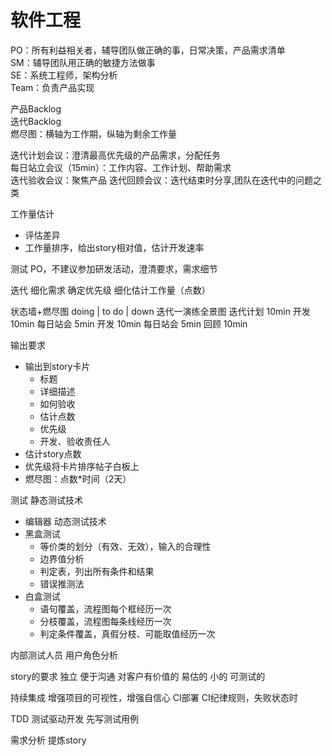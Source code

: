 # 软件工程


PO：所有利益相关者，辅导团队做正确的事，日常决策，产品需求清单  
SM：辅导团队用正确的敏捷方法做事  
SE：系统工程师，架构分析  
Team：负责产品实现  

产品Backlog  
迭代Backlog  
燃尽图：横轴为工作期，纵轴为剩余工作量  

迭代计划会议：澄清最高优先级的产品需求，分配任务  
每日站立会议（15min）：工作内容、工作计划、帮助需求  
迭代验收会议：聚焦产品
迭代回顾会议：迭代结束时分享,团队在迭代中的问题之类  

工作量估计
* 评估差异
* 工作量排序，给出story相对值，估计开发速率

测试
PO，不建议参加研发活动，澄清要求，需求细节

迭代
细化需求
确定优先级
细化估计工作量（点数）

状态墙+燃尽图
doing | to do | down
迭代一演练全景图
迭代计划 10min   开发 10min  每日站会 5min  开发 10min  每日站会 5min  回顾  10min

输出要求
* 输出到story卡片
  * 标题
  * 详细描述
  * 如何验收
  * 估计点数
  * 优先级
  * 开发、验收责任人
* 估计story点数
* 优先级将卡片排序帖子白板上
* 燃尽图：点数*时间（2天）

测试
静态测试技术
* 编辑器
动态测试技术
* 黑盒测试
  * 等价类的划分（有效、无效），输入的合理性
  * 边界值分析
  * 判定表，列出所有条件和结果
  * 错误推测法
* 白盒测试
  * 语句覆盖，流程图每个框经历一次
  * 分枝覆盖，流程图每条线经历一次
  * 判定条件覆盖，真假分枝、可能取值经历一次

内部测试人员
用户角色分析

story的要求
独立
便于沟通
对客户有价值的
易估的
小的
可测试的

持续集成
增强项目的可视性，增强自信心
CI部署
CI纪律规则，失败状态时

TDD 测试驱动开发
先写测试用例

需求分析
提炼story